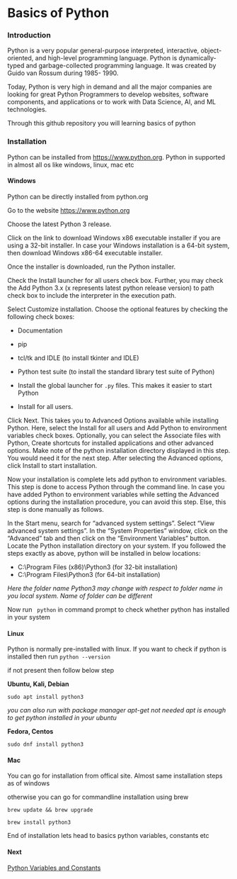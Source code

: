 # Basics of Python

### Introduction

Python is a very popular general-purpose interpreted, interactive, object-oriented, and high-level programming language. Python is dynamically-typed and garbage-collected programming language. It was created by Guido van Rossum during 1985- 1990. 

Today, Python is very high in demand and all the major companies are looking for great Python Programmers to develop websites, software components, and applications or to work with Data Science, AI, and ML technologies. 


Through this github repository you will learning basics of python

### Installation

Python can be installed from https://www.python.org. Python in supported in almost all os like windows, linux, mac etc

#### Windows

Python can be directly installed from python.org 

Go to the website https://www.python.org 

Choose the latest Python 3 release.

Click on the link to download Windows x86 executable installer if you are using a 32-bit installer. In case your Windows installation is a 64-bit system, then download Windows x86-64 executable installer. 

Once the installer is downloaded, run the Python installer.

Check the Install launcher for all users check box. Further, you may check the Add Python 3.x (x represents latest python release version) to path check box to include the interpreter in the execution path.

Select Customize installation. Choose the optional features by checking the following check boxes:

- Documentation

- pip

- tcl/tk and IDLE (to install tkinter and IDLE)

- Python test suite (to install the standard library test suite of Python)

- Install the global launcher for `.py` files. This makes it easier to start Python

- Install for all users.

Click Next. This takes you to Advanced Options available while installing Python. Here, select the Install for all users and Add Python to environment variables check boxes. Optionally, you can select the Associate files with Python, Create shortcuts for installed applications and other advanced options. Make note of the python installation directory displayed in this step. You would need it for the next step. After selecting the Advanced options, click Install to start installation. 

Now your installation is complete lets add python to environment variables. This step is done to access Python through the command line. In case you have added Python to environment variables while setting the Advanced options during the installation procedure, you can avoid this step. Else, this step is done manually as follows. 

In the Start menu, search for “advanced system settings”. Select “View advanced system settings”. In the “System Properties” window, click on the “Advanced” tab and then click on the “Environment Variables” button. Locate the Python installation directory on your system. If you followed the steps exactly as above, python will be installed in below locations:

   - C:\Program Files (x86)\Python3 (for 32-bit installation)
   - C:\Program Files\Python3 (for 64-bit installation)

*Here the folder name Python3 may change with respect to folder name in you local system. Name of folder can be different*

Now run ``` python``` in command prompt to check whether python has installed in your system

#### Linux

Python is normally pre-installed with linux. If you want to check if python is installed then run ``` python --version ``` 

if not present then follow below step

**Ubuntu, Kali, Debian**

```sudo apt install python3 ```

*you can also run with package manager apt-get not needed apt is enough to get python installed in your ubuntu*

**Fedora, Centos**

```sudo dnf install python3```


#### Mac

You can go for installation from offical site. Almost same installation steps as of windows

otherwise you can go for commandline installation using brew

```
brew update && brew upgrade

brew install python3

```
End of installation lets head to basics python variables, constants etc

#### Next
[Python Variables and Constants](./Python%20Variables%20and%20Constants.md)
